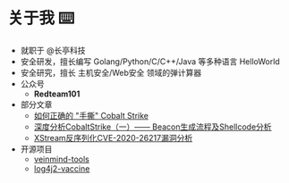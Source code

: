 # 关于我  ⌨️ 
- 就职于 @长亭科技
- 安全研发，擅长编写 Golang/Python/C/C++/Java 等多种语言 HelloWorld
- 安全研究，擅长 主机安全/Web安全 领域的弹计算器
- 公众号
  - **Redteam101**
- 部分文章
  - [如何正确的 "手撕" Cobalt Strike](https://mp.weixin.qq.com/s/_gSPWVb1b-xuvhU6ynmw0Q)
  - [深度分析CobaltStrike（一）—— Beacon生成流程及Shellcode分析](https://www.anquanke.com/post/id/237127)
  - [XStream反序列化CVE-2020-26217漏洞分析](https://www.anquanke.com/post/id/222830)
- 开源项目
  - [veinmind-tools](https://github.com/chaitin/veinmind-tools)
  - [log4j2-vaccine](https://github.com/chaitin/log4j2-vaccine)
